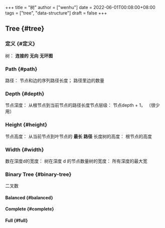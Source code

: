 +++
title = "树"
author = ["wenhu"]
date = 2022-06-01T00:08:00+08:00
tags = ["tree", "data-structure"]
draft = false
+++

## Tree {#tree}


### 定义 {#定义}

树： **连接的** **无向** **无环图**


### Path {#path}

路径： 节点和边的序列路径长度； 路径里边的数量


### Depth {#depth}

节点深度： 从根节点到当前节点的路径长度节点层级： 节点depth + 1， （很少用）


### Height {#height}

节点高度： 从当前节点到叶节点的 **最长** **路径** 长度树的高度： 根节点的高度


### Width {#width}

数在深度d的宽度： 树在深度 d 的节点数量树的宽度： 所有深度的最大宽


### Binary Tree {#binary-tree}

二叉数


#### Balanced {#balanced}


#### Complete {#complete}


#### Full {#full}
